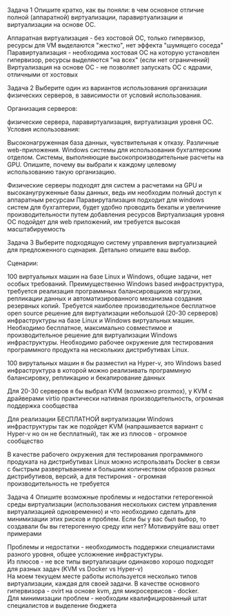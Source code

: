 Задача 1
Опишите кратко, как вы поняли: в чем основное отличие полной (аппаратной) виртуализации, паравиртуализации и виртуализации на основе ОС.  

Аппаратная виртуализация - без хостовой ОС, только гипервизор, ресурсы для VM выделаются "жестко", нет эффекта "шумящего соседа"  
Паравиртуализация - необходима хостовая ОС на которую установлен гипервизор, ресурсы выделяются "на всех" (если нет ограничений)
Виртуализация на основе ОС - не позволяет запускать ОС с ядрами, отличными от хостовых

Задача 2
Выберите один из вариантов использования организации физических серверов, в зависимости от условий использования.

Организация серверов:

физические сервера,
паравиртуализация,
виртуализация уровня ОС.
Условия использования:

Высоконагруженная база данных, чувствительная к отказу.
Различные web-приложения.
Windows системы для использования бухгалтерским отделом.
Системы, выполняющие высокопроизводительные расчеты на GPU.
Опишите, почему вы выбрали к каждому целевому использованию такую организацию.  

Физические серверы подходят для систем а расчетами на GPU и высоканугруженные базы данных, ведь им необходим полный доступ к аппаратным ресурсам
Паравирутализация подходит для windows систем для бухгалтерии, будет удобно проводить бекапы и увеличиние производительности путем добавления ресурсов
Виртуализация уровня ОС подойдет для web приложений, им требуется высокая масштабируемость 

Задача 3
Выберите подходящую систему управления виртуализацией для предложенного сценария. Детально опишите ваш выбор.

Сценарии:

100 виртуальных машин на базе Linux и Windows, общие задачи, нет особых требований. Преимущественно Windows based инфраструктура, требуется реализация программных балансировщиков нагрузки, репликации данных и автоматизированного механизма создания резервных копий.
Требуется наиболее производительное бесплатное open source решение для виртуализации небольшой (20-30 серверов) инфраструктуры на базе Linux и Windows виртуальных машин.
Необходимо бесплатное, максимально совместимое и производительное решение для виртуализации Windows инфраструктуры.
Необходимо рабочее окружение для тестирования программного продукта на нескольких дистрибутивах Linux.  

100 вирутальных машин я бы разместил на Hyper-v, это Windows based инфраструктура в которой можно реализивать программную балансировку, репликацию и бекапирование данных  

Для 20-30 серверов я бы выбрал KVM (возможно proxmox), у KVM с драйверами virtio практически нативная производительность, огромная поддержка сообщества  

Для реализации БЕСПЛАТНОЙ виртуализации Windows инфраструктуры так же подойдет KVM (напрашивается вариант с Hyper-v но он не бесплатный), так же из плюсов - огромное сообщество  

В качестве рабочего окружения для тестирования программного продуката на дистрибутивах Linux можно испрользвать Docker в связи с быстрым развертыванием и большим количеством образов разных дистрибутивов, версий, а для тестирония - огромная производительность не требуется   

Задача 4
Опишите возможные проблемы и недостатки гетерогенной среды виртуализации (использования нескольких систем управления виртуализацией одновременно) и что необходимо сделать для минимизации этих рисков и проблем. Если бы у вас был выбор, то создавали бы вы гетерогенную среду или нет? Мотивируйте ваш ответ примерами  

Проблемы и недостатки - необходимость поддержки специалистами разного уровня, общее усложнение инфрастуктуры.  
Из плюсов - не все типы виртуализации одинаково хорошо подходят для разных задач (KVM vs Docker vs Hyper-v)  
На моем текущем месте работы используется несколько типов виртуализации, каждая для своей задачи. В качестве основного гипервизора - ovirt на основе kvm, для микросервисов - docker.  
Для минимизации проблем - необходим квалифицированный штат специалистов и выделение бюджета
